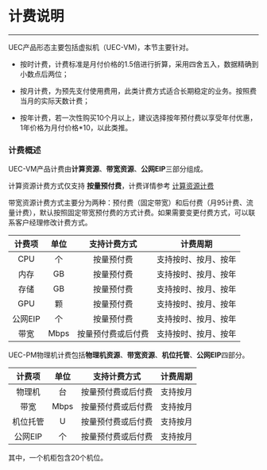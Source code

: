 # 计费说明
------
UEC产品形态主要包括虚拟机（UEC-VM)，本节主要针对。

- 按时计费，计费标准是月付价格的1.5倍进行折算，采用四舍五入，数据精确到小数点后两位；

- 按月计费，为预先支付使用费用，此类计费方式适合长期稳定的业务。按照费当月的实际天数计费；

- 按年计费，若一次性购买10个月以上，建议选择按年预付费以享受年付优惠，1年价格为月付价格*10，以此类推。

  

### 计费概述

UEC-VM产品计费由**计算资源**、**带宽资源**、**公网EIP**三部分组成。

计算资源计费方式仅支持 **按量预付费**，计费详情参考 [计算资源计费](/uedn/billing_instructions/billing_compute)


带宽资源计费方式主要分为两种：预付费（固定带宽）和后付费（月95计费、流量计费），默认按照固定带宽预付费的方式计费。如果需要变更付费方式，可以联系客户经理修改计费方式。

| 计费项 | 单位  | 支持计费方式 | 计费周期 |
|  :--:  | :--:  | :--:  | :--:  |
| CPU  | 个 | 按量预付费 | 支持按时、按月、按年 |
| 内存  | GB | 按量预付费| 支持按时、按月、按年 |
| 存储  | GB | 按量预付费| 支持按时、按月、按年 |
| GPU | 颗 | 按量预付费 | 支持按时、按月、按年 |
| 公网EIP | 个 | 按量预付费 | 支持按时、按月、按年 |
| 带宽  | Mbps | 按量预付费或后付费 | 支持按时、按月、按年 |



UEC-PM物理机计费包括**物理机资源**、**带宽资源**、**机位托管**、**公网EIP**四部分。

|  计费项  | 单位 |    支持计费方式    | 计费周期 |
| :------: | :--: | :----------------: | :------: |
|  物理机  |  台  | 按量预付费或后付费 | 支持按月 |
|   带宽   | Mbps | 按量预付费或后付费 | 支持按月 |
| 机位托管 |  U   | 按量预付费或后付费 | 支持按月 |
| 公网EIP  |  个  | 按量预付费或后付费 | 支持按月 |

其中，一个机柜包含20个机位。

